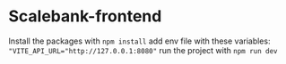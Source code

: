 # Scalebank-frontend

Install the packages with `npm install`
add env file with these variables:
`"VITE_API_URL="http://127.0.0.1:8080"`
run the project with `npm run dev`
